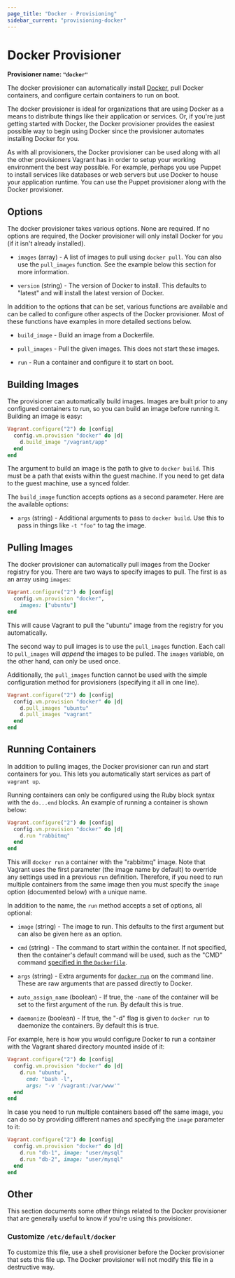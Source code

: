 ```yaml
---
page_title: "Docker - Provisioning"
sidebar_current: "provisioning-docker"
---
```


# Docker Provisioner

**Provisioner name: `"docker"`**

The docker provisioner can automatically install [Docker](http://www.docker.io),
pull Docker containers, and configure certain containers to run on boot.

The docker provisioner is ideal for organizations that are using
Docker as a means to distribute things like their application or services.
Or, if you're just getting started with Docker, the Docker provisioner
provides the easiest possible way to begin using Docker since the provisioner
automates installing Docker for you.

As with all provisioners, the Docker provisioner can be used along with
all the other provisioners Vagrant has in order to setup your working
environment the best way possible. For example, perhaps you use Puppet to
install services like databases or web servers but use Docker to house
your application runtime. You can use the Puppet provisioner along
with the Docker provisioner.

## Options

The docker provisioner takes various options. None are required. If
no options are required, the Docker provisioner will only install Docker
for you (if it isn't already installed).

* `images` (array) - A list of images to pull using `docker pull`. You
  can also use the `pull_images` function. See the example below this
  section for more information.

* `version` (string) - The version of Docker to install. This defaults to
  "latest" and will install the latest version of Docker.

In addition to the options that can be set, various functions are available
and can be called to configure other aspects of the Docker provisioner. Most
of these functions have examples in more detailed sections below.

* `build_image` - Build an image from a Dockerfile.

* `pull_images` - Pull the given images. This does not start these images.

* `run` - Run a container and configure it to start on boot.

## Building Images

The provisioner can automatically build images. Images are built prior to
any configured containers to run, so you can build an image before running it.
Building an image is easy:

```ruby
Vagrant.configure("2") do |config|
  config.vm.provision "docker" do |d|
    d.build_image "/vagrant/app"
  end
end
```

The argument to build an image is the path to give to `docker build`. This
must be a path that exists within the guest machine. If you need to get data
to the guest machine, use a synced folder.

The `build_image` function accepts options as a second parameter. Here
are the available options:

* `args` (string) - Additional arguments to pass to `docker build`. Use this
  to pass in things like `-t "foo"` to tag the image.

## Pulling Images

The docker provisioner can automatically pull images from the
Docker registry for you. There are two ways to specify images to
pull. The first is as an array using `images`:

```ruby
Vagrant.configure("2") do |config|
  config.vm.provision "docker",
    images: ["ubuntu"]
end
```

This will cause Vagrant to pull the "ubuntu" image from the registry
for you automatically.

The second way to pull images is to use the `pull_images` function.
Each call to `pull_images` will _append_ the images to be pulled. The
`images` variable, on the other hand, can only be used once.

Additionally, the `pull_images` function cannot be used with the
simple configuration method for provisioners (specifying it all in one line).

```ruby
Vagrant.configure("2") do |config|
  config.vm.provision "docker" do |d|
    d.pull_images "ubuntu"
    d.pull_images "vagrant"
  end
end
```

## Running Containers

In addition to pulling images, the Docker provisioner can run and start
containers for you. This lets you automatically start services as part of
`vagrant up`.

Running containers can only be configured using the Ruby block syntax with
the `do...end` blocks. An example of running a container is shown below:

```ruby
Vagrant.configure("2") do |config|
  config.vm.provision "docker" do |d|
    d.run "rabbitmq"
  end
end
```

This will `docker run` a container with the "rabbitmq" image. Note that
Vagrant uses the first parameter (the image name by default) to override any
settings used in a previous `run` definition. Therefore, if you need to run
multiple containers from the same image then you must specify the `image`
option (documented below) with a unique name.

In addition to the name, the `run` method accepts a set of options, all optional:

* `image` (string) - The image to run. This defaults to the first argument
  but can also be given here as an option.

* `cmd` (string) - The command to start within the container. If not specified,
  then the container's default command will be used, such as the
  "CMD" command [specified in the `Dockerfile`](http://docs.docker.io/en/latest/use/builder/#cmd).

* `args` (string) - Extra arguments for [`docker run`](http://docs.docker.io/en/latest/commandline/cli/#run)
  on the command line. These are raw arguments that are passed directly to Docker.

* `auto_assign_name` (boolean) - If true, the `-name` of the container will
  be set to the first argument of the run. By default this is true.

* `daemonize` (boolean) - If true, the "-d" flag is given to `docker run` to
  daemonize the containers. By default this is true.

For example, here is how you would configure Docker to run a container
with the Vagrant shared directory mounted inside of it:

```ruby
Vagrant.configure("2") do |config|
  config.vm.provision "docker" do |d|
    d.run "ubuntu",
      cmd: "bash -l",
      args: "-v '/vagrant:/var/www'"
  end
end
```

In case you need to run multiple containers based off the same image, you can do
so by providing different names and specifying the `image` parameter to it:

```ruby
Vagrant.configure("2") do |config|
  config.vm.provision "docker" do |d|
    d.run "db-1", image: "user/mysql"
    d.run "db-2", image: "user/mysql"
  end
end
```

## Other

This section documents some other things related to the Docker provisioner
that are generally useful to know if you're using this provisioner.

### Customize `/etc/default/docker`

To customize this file, use a shell provisioner before the Docker provisioner
that sets this file up. The Docker provisioner will not modify this file
in a destructive way.

